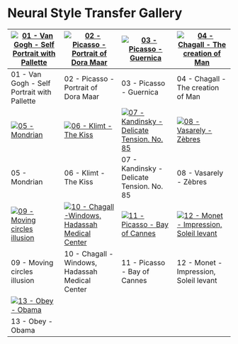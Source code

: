 

# Neural Style Transfer Gallery


|[![01 - Van Gogh - Self Portrait with Pallette](01%20-%20Van%20Gogh%20-%20Self%20Portrait%20with%20Pallette.png)](01%20-%20Van%20Gogh%20-%20Self%20Portrait%20with%20Pallette.png) |[![02 - Picasso - Portrait of Dora Maar](02%20-%20Picasso%20-%20Portrait%20of%20Dora%20Maar.png)](02%20-%20Picasso%20-%20Portrait%20of%20Dora%20Maar.png)|[![03 - Picasso - Guernica](03%20-%20Picasso%20-%20Guernica.png)](03%20-%20Picasso%20-%20Guernica.png) |[![04 - Chagall - The creation of Man](04%20-%20Chagall%20-%20The%20creation%20of%20Man.png)](04%20-%20Chagall%20-%20The%20creation%20of%20Man.png)|
|--|--|--|--|
|01 - Van Gogh - Self Portrait with Pallette|02 - Picasso - Portrait of Dora Maar|03 - Picasso - Guernica|04 - Chagall - The creation of Man|
|[![05 - Mondrian](05%20-%20Mondrian%20-%20.png)](05%20-%20Mondrian%20-%20.png) |[![06 - Klimt - The Kiss](06%20-%20Klimt%20-%20The%20Kiss.png)](06%20-%20Klimt%20-%20The%20Kiss.png) |[![07 - Kandinsky - Delicate Tension. No. 85](07%20-%20Kandinsky%20-%20Delicate%20Tension.%20No.%2085.png)](07%20-%20Kandinsky%20-%20Delicate%20Tension.%20No.%2085.png) |[![08 - Vasarely - Zèbres](08%20-%20Vasarely%20-%20Zèbres.png)](08%20-%20Vasarely%20-%20Zèbres.png) |
|05 - Mondrian|06 - Klimt - The Kiss|07 - Kandinsky - Delicate Tension. No. 85|08 - Vasarely - Zèbres|
|[![09 - Moving circles illusion](09%20-%20...%20-%20Moving%20circles%20illusion.png)](09%20-%20...%20-%20Moving%20circles%20illusion.png) |[![10 - Chagall -Windows, Hadassah Medical Center](10%20-%20Chagall%20-Windows,%20Hadassah%20Medical%20Center.png)](10%20-%20Chagall%20-Windows,%20Hadassah%20Medical%20Center.png) |[![11 - Picasso - Bay of Cannes](11%20-%20Picasso%20-%20Bay%20of%20Cannes.png)](11%20-%20Picasso%20-%20Bay%20of%20Cannes.png) |[![12 - Monet - Impression, Soleil levant](12%20-%20Monet%20-%20Impression,%20Soleil%20levant.png)](12%20-%20Monet%20-%20Impression,%20Soleil%20levant.png) |
|09 - Moving circles illusion|10 - Chagall -Windows, Hadassah Medical Center|11 - Picasso - Bay of Cannes|12 - Monet - Impression, Soleil levant|
|[![13 - Obey - Obama](13%20-%20Obey%20-%20Obama.png)](13%20-%20Obey%20-%20Obama.png) ||||
|13 - Obey - Obama||||
